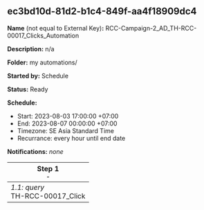 ## ec3bd10d-81d2-b1c4-849f-aa4f18909dc4

**Name** (not equal to External Key)**:** RCC-Campaign-2_AD_TH-RCC-00017_Clicks_Automation

**Description:** n/a

**Folder:** my automations/

**Started by:** Schedule

**Status:** Ready

**Schedule:**

* Start: 2023-08-03 17:00:00 +07:00
* End: 2023-08-07 00:00:00 +07:00
* Timezone: SE Asia Standard Time
* Recurrance: every hour until end date

**Notifications:** _none_


| Step 1<br>_<small>-</small>_ |
| --- |
| _1.1: query_<br>TH-RCC-00017_Click |
